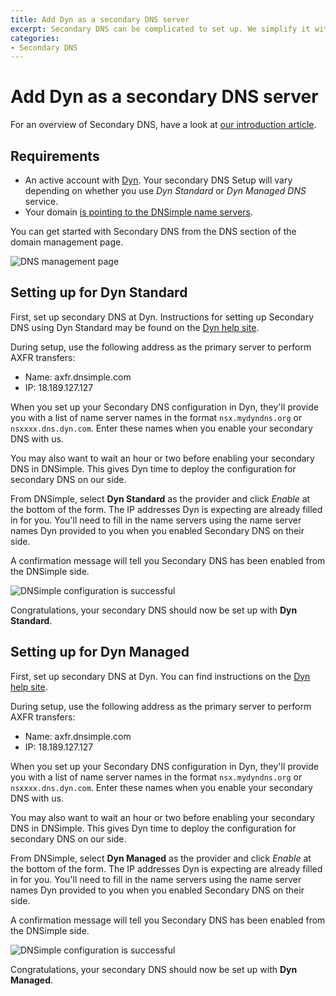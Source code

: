 ```yaml
---
title: Add Dyn as a secondary DNS server
excerpt: Secondary DNS can be complicated to set up. We simplify it with provider specific settings for Dyn.
categories:
- Secondary DNS
---
```


# Add Dyn as a secondary DNS server

For an overview of Secondary DNS, have a look at [our introduction article](/articles/secondary-dns).

## Requirements

* An active account with [Dyn](http://dyn.com/). Your secondary DNS Setup will vary depending on whether you use _Dyn Standard_ or _Dyn Managed DNS_ service.
* Your domain [is pointing to the DNSimple name servers](/articles/pointing-domain-to-dnsimple).

You can get started with Secondary DNS from the DNS section of the domain management page.

![DNS management page](/files/setup-secondary-dns.png)

## Setting up for Dyn Standard

First, set up secondary DNS at Dyn. Instructions for setting up Secondary DNS using Dyn Standard may be found on the [Dyn help site](https://help.dyn.com/standard-dns/dyn-secondary-dns-information/).

During setup, use the following address as the primary server to perform AXFR transfers:

* Name: axfr.dnsimple.com
* IP: 18.189.127.127

When you set up your Secondary DNS configuration in Dyn, they'll provide you with a list of name server names in the format `nsx.mydyndns.org` or `nsxxxx.dns.dyn.com`. Enter these names when you enable your secondary DNS with us.

You may also want to wait an hour or two before enabling your secondary DNS in DNSimple. This gives Dyn time to deploy the configuration for secondary DNS on our side.

From DNSimple, select **Dyn Standard** as the provider and click *Enable* at the bottom of the form. The IP addresses Dyn is expecting are already filled in for you. You'll need to fill in the name servers using the name server names Dyn provided to you when you enabled Secondary DNS on their side.

A confirmation message will tell you Secondary DNS has been enabled from the DNSimple side.

![DNSimple configuration is successful](/files/secondary-dns-confirmation-message.png)

Congratulations, your secondary DNS should now be set up with **Dyn Standard**.

## Setting up for Dyn Managed

First, set up secondary DNS at Dyn. You can find instructions on the [Dyn help site](https://help.dyn.com/creating-a-secondary-zone/).

During setup, use the following address as the primary server to perform AXFR transfers:

* Name: axfr.dnsimple.com
* IP: 18.189.127.127

When you set up your Secondary DNS configuration in Dyn, they'll provide you with a list of name server names in the format `nsx.mydyndns.org` or `nsxxxx.dns.dyn.com`. Enter these names when you enable your secondary DNS with us.

You may also want to wait an hour or two before enabling your secondary DNS in DNSimple. This gives Dyn time to deploy the configuration for secondary DNS on our side.

From DNSimple, select **Dyn Managed** as the provider and click *Enable* at the bottom of the form. The IP addresses Dyn is expecting are already filled in for you. You'll need to fill in the name servers using the name server names Dyn provided to you when you enabled Secondary DNS on their side.

A confirmation message will tell you Secondary DNS has been enabled from the DNSimple side.

![DNSimple configuration is successful](/files/secondary-dns-confirmation-message.png)

Congratulations, your secondary DNS should now be set up with **Dyn Managed**.

